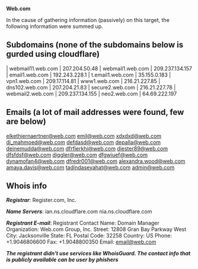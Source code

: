 **Web.com**

In the cause of gathering information (passively) on this target, the following information were summed up.

Subdomains (none of the subdomains below is gurded using cloudflare)
--
| webmail11.web.com | 207.204.50.48
| webmail1.web.com | 209.237.134.157
| email1.web.com | 192.243.228.1
| t.email1.web.com | 35.155.0.183 
| vpn1.web.com | 209.17.114.81 
| www1.web.com | 216.21.227.85 
| dns102.web.com | 207.204.21.83 
| secure2.web.com | 216.21.227.78 
| webmail2.web.com | 209.237.134.155 
| neo2.web.com | 64.69.222.197 



Emails (a lot of mail addresses were found, few are below)
--

elkethiernaertner@web.com
emil@web.com
xdxdxd@web.com
dj_mahmoed@web.com
defdasd@web.com
depalla@web.com
deinemudda@web.com
dfrfjerkhi@web.com
diester89@web.com
dfsfdsf@web.com
diggler@web.com
dfgwiuef@web.com
dynamofan4@web.com
dfredr001@web.com
alexandra.wood@web.com
amaya.davis@web.com
tadindaseyahat@web.com
admin@web.com

Whois info
--

***Registrar***:
Register.com, Inc.

***Name Servers***:
ian.ns.cloudflare.com
nia.ns.cloudflare.com

***Registrant E-mail***:
Registrant Contact
Name:
Domain Manager
Organization:
Web.com Group, Inc.
Street:
12808 Gran Bay Parkway West
City:
Jacksonville
State:
FL
Postal Code:
32258
Country:
US
Phone:
+1.9046806600
Fax:
+1.9048800350
Email:
email@web.com

***The registrant didn't use services like WhoisGuard. The contact info that is publicly available can be user by phishers*** 
